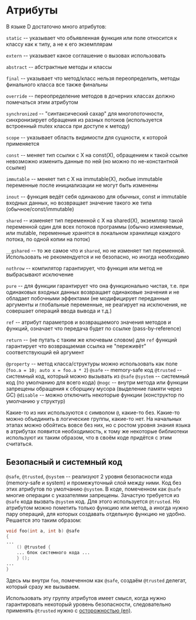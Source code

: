 # Атрибуты

В языке D достаточно много атрибутов:

`static` -- указывает что объявленная функция или поле относится к классу как к типу, а не к его экземплярам 

`extern` -- указывает какое соглашение о вызовах использовать

`abstract` -- абстрактные методы и классы

`final` -- указывает что метод/класс нельзя переопределить, методы финального класса все также финальны

`override` -- переопределение методов в дочерних классах должно помечаться этим атрибутом

`synchronized` -- "синтаксический сахар" для многопоточности, синхронизирует обращения из разных потоков (используется встроенный mutex класса при доступе к методу)

`scope` -- указывает область видимости для сущности, к которой применяется

`const` -- меняет тип ссылки с X на const(X), обращением к такой ссылке невозможно изменить данные по ней (но можно по не-константной ссылке)

`immutable` -- меняет тип с X на immutable(X), любые immutable переменные после инициализации не могут быть изменены

`inout` -- функция ведёт себя одинаково для обычных, const и immutable входных данных, но возвращает значение такого же типа (обычное/const/immutable)

`shared` -- изменяет тип переменной с X на shared(X), экземпляр такой переменной один для всех потоков программы (обычно изменяемые, или mutable, переменные хранятся в локальном хранилище каждого потока, по одной копии на поток)

`__gshared` -- то же самое что и `shared`, но не изменяет тип переменной. Использовать не рекомендуется и не безопасно, но иногда необходимо

`nothrow` -- компилятор гарантирует, что функция или метод не выбрасывают исключение

`pure` -- для функции гарантирует что она функционально чистая, т.е. при одинаковых входных данных возвращает одинаковые значения и не обладает побочными эффектами (не модифицирует переданные аргументы и глобальные переменные, не реагирует на исключения, не совершает операций ввода вывода и т.д.)

`ref` -- атрибут параметров и возвращаемого значения методов и функций, означает что передача будет по ссылке (pass-by-reference)

`return` -- (не путать с таким же ключевым словом) для `ref` функций гарантирует что возвращаемая ссылка не "переживёт" соответствующий ей аргумент

`@property` -- метод класса/структуры можно использовать как поле (`foo.a = 10; auto x = foo.a * 2`)
`@safe` -- memory-safe код
`@trusted` -- системный код, который можно вызывать из `@safe`
`@system` -- системный код (по умолчанию для всего кода)
`@nogc` -- внутри метода или функции запрещены обращения к сборщику мусора (выделение памяти через GC)
`@disable` -- можно отключить некоторые функции (конструктор по умолчанию у структур)

Какие-то из них используются с символом `@`, какие-то без. Какие-то можно объединить в логические группы,
какие-то нет. На начальных этапах можно обойтись вовсе без них, но с ростом уровня знания языка в атрибутах
появится необходимость, к тому же некоторые библиотеки используют их таким образом, что в своём коде придётся
с этим считаться.

## Безопасный и системный код

`@safe`, `@trusted`, `@system` -- реализуют 2 уровня безопасности кода (memory-safe и system) и промежуточный
слой между ними. Код без этих атрибутов по умолчанию `@system`. В коде, помеченном как `@safe` многие
операции с указателями запрещены. Зачастую требуется из `@safe` кода вызвать `@system` код. Для этого
используется `@trusted`. Но атрибутом можно пометить только функцию или метод, а иногда нужно пару операций,
для которых создавать отдельную функцию не удобно. Решается это таким образом:

```d
void foo(int a, int b) @safe
{
...
    () @trusted {
    ... блок системного кода ...
    } ();
...
}
```
Здесь мы внутри `foo`, помеченном как `@safe`, создаём `@trusted` делегат, который сразу же вызываем.

Использовать эту группу атрибутов имеет смысл, когда нужно гарантировать некоторый уровень безопасности, следовательно
применять `@trusted` нужно с [осторожностью (en)](https://dlang.org/blog/2016/09/28/how-to-write-trusted-code-in-d/).
